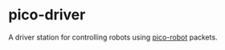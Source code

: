 # pico-driver
A driver station for controlling robots using [pico-robot](https://github.com/Compdog-inc/pico-robot) packets.
